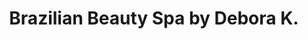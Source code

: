 ---
title: "Brazilian Beauty Spa by Debora K."
url: /marietta/brazilian-beauty-spa-by-debora-k/
shop: beauty
---
